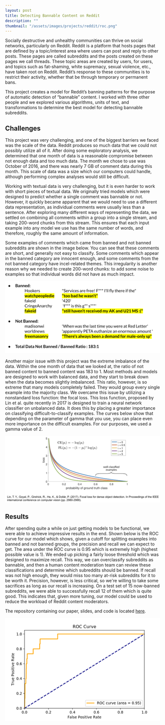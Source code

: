 ```yaml
---
layout: post
title: Detecting Bannable Content on Reddit
description: ""
thumbnail: "/assets/images/projects/reddit/roc.png"
---
```


Socially destructive and unhealthy communities can thrive on social networks, particularly on Reddit. Reddit is a platform that hosts pages that are defined by a topic/interest area where users can post and reply to other posts. These pages are called subreddits and the posts created on these pages we call threads. These topic areas are created by users, for users, and topics such as fat-shaming, white supremacy, sexual violence, etc., have taken root on Reddit. Reddit’s response to these communities is to restrict their activity, whether that be through temporary or permanent bans.

This project creates a model for Reddit’s banning patterns for the purpose of automatic detection of “bannable” content. I worked with three other people and we explored various algorithms, units of text, and transformations to determine the best model for detecting bannable subreddits.

## Challenges
This project was very challenging, and one of the biggest barriers we faced was the scale of the data. Reddit produces so much data that we could not possibly utilize all of it. After doing some exploratory analysis, we determined that one month of data is a reasonable compromise between not  enough data and too much data. The month we chose to use was October of 2016, and there was nearly 7 GB of comment data during this month. This scale of data was a size which our computers could handle, although performing complex analyses would still be difficult. 

Working with textual data is very challenging, but it is even harder to work with short pieces of textual data. We originally tried models which were designed to predict  whether a single comment was bannable or not. However, it quickly became apparent that we would need to use a different data representation, as individual comments were usually less than a sentence. After exploring many different ways of representing the data, we settled on combining all comments within a group into a single stream, and taking 200-word chunks from this stream. This ensures that each input example into any model we use has the same number of words, and therefore, roughly the same amount of information.

Some examples of comments which came from banned and not banned subreddits are shown in the image below. You can see that these comments are short, and generally not easy to classify. Some comments which appear in the banned category are innocent enough, and some comments from the not banned category have incel-related themes. This irregularity is another reason why we needed to create 200-word chunks: to add some noise to examples so that individual words did not have as much impact.
 
 
![Reddit data background](/assets/images/projects/reddit/background.png)



Another major issue with this project was the extreme imbalance of the data. Within the one month of data that we looked at, the ratio of not banned content to banned content was 183 to 1. Most methods and models are designed to work with balanced data, and they start to break down when the data becomes slightly imbalanced. This ratio, however, is so extreme that many models completely failed. They would group every single example into the majority class. We overcame this issue by utilizing a nonstandard loss function: the focal loss. This loss function, proposed by Lin et al. quite recently in 2017 is designed to train a neural network classifier on unbalanced data. It does this by placing a greater importance on classifying difficult-to-classify examples. The curves below show that depending on the parameter of gamma that you use, you can place even more importance on the difficult examples. For our purposes, we used a gamma value of 2.

![Reddit focal loss](/assets/images/projects/reddit/focal-loss.png)

## Results
After spending quite a while on just getting models to be functional, we were able to achieve impressive results in the end. Shown below is the ROC curve for our model which shows, given a cutoff for splitting examples into banned and not banned groups, the precision and recall we can expect to get. The area under the ROC curve is 0.95 which is extremely high (highest possible value is 1). We ended up picking a fairly loose threshold which was designed to maximize recall. This way, we can overclassify subreddits as bannable, and then a human content moderation team can review these classifications and determine which subreddits should be banned. If recall was not high enough, they would miss too many at-risk subreddits for it to be worth it. Precision, however, is less critical, so we're willing to take some sacrifices as long as our recall is increasing. On a test set of 15 now-banned subreddits, we were able to successfully recall 12 of them which is quite good. This indicates that, given more tuning, our model could be used to reduce the workload of Reddit content moderators.

The repository containing our paper, slides, and code is located [here](https://github.com/KellyGothard/MLFinalProject).

![Reddit ROC curve](/assets/images/projects/reddit/roc.png)

